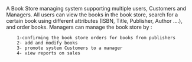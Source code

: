 A Book Store managing system supporting multiple users, Customers and Managers.
All users can view the books in the book store, search for a certain book using different attributes (ISBN, Title, Publisher, Author ....), and order books.
Managers can manage the book store by :

        1-confirming the book store orders for books from publishers
        2- add and modify books
        3- promote system Customers to a manager
        4- view reports on sales
